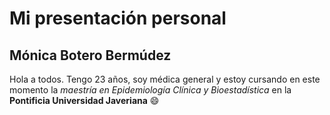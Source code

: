 

# Mi presentación personal
## Mónica Botero Bermúdez
Hola a todos. Tengo 23 años, soy médica general y estoy cursando en este momento la  *maestría en Epidemiología Clínica y Bioestadística* en la **Pontificia Universidad Javeriana** :smile:


